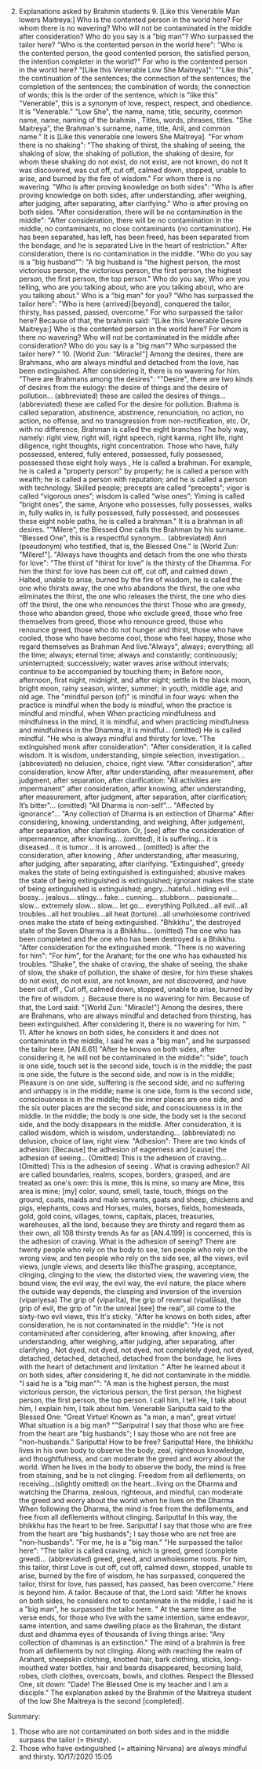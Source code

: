 2. Explanations asked by Brahmin students
    9. [Like this Venerable Man lowers Maitreya:] Who is the contented person in the world here? For whom there is no wavering?
    Who will not be contaminated in the middle after consideration?
     Who do you say is a "big man"? Who surpassed the tailor here?
     "Who is the contented person in the world here": "Who is the contented person, the good contented person, the satisfied person, the intention completer in the world?" For who is the contented person in the world here?
"[Like this Venerable Low She Maitreya]": ""Like this", the continuation of the sentences; the connection of the sentences; the completion of the sentences; the combination of words; the connection of words; this is the order of the sentence, which is "like this" "Venerable", this is a synonym of love, respect, respect, and obedience. It is "Venerable." "Low She", the name, name, title, security, common name, name, naming of the brahmin , Titles, words, phrases, titles. "She Maitreya", the Brahman's surname, name, title, Anli, and common name." It is [Like this venerable one lowers She Maitreya].
"For whom there is no shaking": "The shaking of thirst, the shaking of seeing, the shaking of slow, the shaking of pollution, the shaking of desire, for whom these shaking do not exist, do not exist, are not known, do not It was discovered, was cut off, cut off, calmed down, stopped, unable to arise, and burned by the fire of wisdom." For whom there is no wavering.
     "Who is after proving knowledge on both sides": "Who is after proving knowledge on both sides, after understanding, after weighing, after judging, after separating, after clarifying." Who is after proving on both sides.
"After consideration, there will be no contamination in the middle": "After consideration, there will be no contamination in the middle, no contaminants, no close contaminants (no contamination). He has been separated, has left, has been freed, has been separated from the bondage, and he is separated Live in the heart of restriction." After consideration, there is no contamination in the middle.
"Who do you say is a "big husband"": "A big husband is "the highest person, the most victorious person, the victorious person, the first person, the highest person, the first person, the top person." Who do you say, Who are you telling, who are you talking about, who are you talking about, who are you talking about." Who is a "big man" for you?
     "Who has surpassed the tailor here": "Who is here {arrived}[beyond], conquered the tailor, thirsty, has passed, passed, overcome." For who surpassed the tailor here?
     Because of that, the brahmin said:
     "[Like this Venerable Desire Maitreya:] Who is the contented person in the world here? For whom is there no wavering?
    Who will not be contaminated in the middle after consideration?
     Who do you say is a "big man"? Who surpassed the tailor here? "
    10. [World Zun: "Miracle!"] Among the desires, there are Brahmans, who are always mindful and detached from the love,
       has been extinguished. After considering it, there is no wavering for him.
"There are Brahmans among the desires": ""Desire", there are two kinds of desires from the eulogy: the desire of things and the desire of pollution... (abbreviated) these are called the desires of things... (abbreviated) these are called For the desire for pollution. Brahma is called separation, abstinence, abstinence, renunciation, no action, no action, no offense, and no transgression from non-rectification, etc. Or, with no difference, Brahman is called the eight branches The holy way, namely: right view, right will, right speech, right karma, right life, right diligence, right thoughts, right concentration. Those who have, fully possessed, entered, fully entered, possessed, fully possessed, possessed these eight holy ways , He is called a brahman. For example, he is called a "property person" by property; he is called a person with wealth; he is called a person with reputation; and he is called a person with technology. Skilled people; precepts are called “precepts”; vigor is called “vigorous ones”; wisdom is called “wise ones”; Yiming is called “bright ones”, the same, Anyone who possesses, fully possesses, walks in, fully walks in, is fully possessed, fully possessed, and possesses these eight noble paths, he is called a brahman." It is a brahman in all desires.
     ""Milere", the Blessed One calls the Brahman by his surname. "Blessed One", this is a respectful synonym... (abbreviated) Anri (pseudonym) who testified, that is, the Blessed One." is [World Zun: "Milere!"].
"Always have thoughts and detach from the one who thirsts for love": "The thirst of "thirst for love" is the thirsty of the Dhamma. For him the thirst for love has been cut off, cut off, and calmed down , Halted, unable to arise, burned by the fire of wisdom, he is called the one who thirsts away, the one who abandons the thirst, the one who eliminates the thirst, the one who releases the thirst, the one who dies off the thirst, the one who renounces the thirst Those who are greedy, those who abandon greed, those who exclude greed, those who free themselves from greed, those who renounce greed, those who renounce greed, those who do not hunger and thirst, those who have cooled, those who have become cool, those who feel happy, those who regard themselves as Brahman And live."Always", always; everything; all the time; always; eternal time; always and constantly; continuously; uninterrupted; successively; water waves arise without intervals; continue to be accompanied by touching them; in Before noon, afternoon, first night, midnight, and after night; settle in the black moon, bright moon, rainy season, winter, summer; in youth, middle age, and old age. The "mindful person (of)" is mindful in four ways: when the practice is mindful when the body is mindful, when the practice is mindful and mindful, when When practicing mindfulness and mindfulness in the mind, it is mindful, and when practicing mindfulness and mindfulness in the Dhamma, it is mindful... (omitted) He is called mindful. "He who is always mindful and thirsty for love.
"The extinguished monk after consideration": "After consideration, it is called wisdom. It is wisdom, understanding, simple selection, investigation... (abbreviated) no delusion, choice, right view. "After consideration", after consideration, know After, after understanding, after measurement, after judgment, after separation, after clarification: "All activities are impermanent" after consideration, after knowing, after understanding, after measurement, after judgment, after separation, after clarification; It’s bitter"... (omitted) "All Dharma is non-self"... "Affected by ignorance"... "Any collection of Dharma is an extinction of Dharma" After considering, knowing, understanding, and weighing, After judgement, after separation, after clarification.
Or, [see] after the consideration of impermanence, after knowing... (omitted), it is suffering... it is diseased... it is tumor... it is arrowed... (omitted) is after the consideration, after knowing , After understanding, after measuring, after judging, after separating, after clarifying. "Extinguished", greedy makes the state of being extinguished is extinguished; abusive makes the state of being extinguished is extinguished; ignorant makes the state of being extinguished is extinguished; angry...hateful...hiding evil ... bossy... jealous... stingy... fake... cunning... stubborn... passionate... slow... extremely slow... slow... let go... everything Polluted...all evil...all troubles...all hot troubles...all heat (torture)...all unwholesome contrived ones make the state of being extinguished. "Bhikkhu", the destroyed state of the Seven Dharma is a Bhikkhu... (omitted) The one who has been completed and the one who has been destroyed is a Bhikkhu. "After consideration for the extinguished monk.
     "There is no wavering for him": "For him", for the Arahant; for the one who has exhausted his troubles. "Shake", the shake of craving, the shake of seeing, the shake of slow, the shake of pollution, the shake of desire, for him these shakes do not exist, do not exist, are not known, are not discovered, and have been cut off , Cut off, calmed down, stopped, unable to arise, burned by the fire of wisdom. 』Because there is no wavering for him.
     Because of that, the Lord said:
     "[World Zun: "Miracle!"] Among the desires, there are Brahmans, who are always mindful and detached from thirsting,
       has been extinguished. After considering it, there is no wavering for him. "
    11. After he knows on both sides, he considers it and does not contaminate in the middle,
       I said he was a "big man", and he surpassed the tailor here. [AN.6.61]
"After he knows on both sides, after considering it, he will not be contaminated in the middle": "side", touch is one side, touch set is the second side, touch is in the middle; the past is one side, the future is the second side, and now is in the middle; Pleasure is on one side, suffering is the second side, and no suffering and unhappy is in the middle; name is one side, form is the second side, consciousness is in the middle; the six inner places are one side, and the six outer places are the second side, and consciousness is in the middle. In the middle; the body is one side, the body set is the second side, and the body disappears in the middle. After consideration, it is called wisdom, which is wisdom, understanding... (abbreviated) no delusion, choice of law, right view.
"Adhesion": There are two kinds of adhesion: [Because] the adhesion of eagerness and [cause] the adhesion of seeing... (Omitted) This is the adhesion of craving... (Omitted) This is the adhesion of seeing . What is craving adhesion? All are called boundaries, realms, scopes, borders, grasped, and are treated as one's own: this is mine, this is mine, so many are Mine, this area is mine; [my] color, sound, smell, taste, touch, things on the ground, coats, maids and male servants, goats and sheep, chickens and pigs, elephants, cows and Horses, mules, horses, fields, homesteads, gold, gold coins, villages, towns, capitals, places, treasuries, warehouses, all the land, because they are thirsty and regard them as their own, all 108 thirsty trends As far as [AN.4.199] is concerned, this is the adhesion of craving.
    What is the adhesion of seeing? There are twenty people who rely on the body to see, ten people who rely on the wrong view, and ten people who rely on the side see, all the views, evil views, jungle views, and deserts like thisThe grasping, acceptance, clinging, clinging to the view, the distorted view, the wavering view, the bound view, the evil way, the evil way, the evil nature, the place where the outside way depends, the clasping and inversion of the inversion (vipariyesa) The grip of (viparīta), the grip of reversal (vipallāsa), the grip of evil, the grip of "in the unreal [see] the real", all come to the sixty-two evil views, this It's sticky.
"After he knows on both sides, after consideration, he is not contaminated in the middle": "He is not contaminated after considering, after knowing, after knowing, after understanding, after weighing, after judging, after separating, after clarifying , Not dyed, not dyed, not dyed, not completely dyed, not dyed, detached, detached, detached, detached from the bondage, he lives with the heart of detachment and limitation ." After he learned about it on both sides, after considering it, he did not contaminate in the middle.
"I said he is a "big man"": "A man is the highest person, the most victorious person, the victorious person, the first person, the highest person, the first person, the top person. I call him, I tell He, I talk about him, I explain him, I talk about him.
    Venerable Sariputta said to the Blessed One: "Great Virtue! Known as "a man, a man", great virtue! What situation is a big man? ""Sariputra! I say that those who are free from the heart are "big husbands"; I say those who are not free are "non-husbands."
     Sariputta! How to be free? Sariputta! Here, the bhikkhu lives in his own body to observe the body, zeal, righteous knowledge, and thoughtfulness, and can moderate the greed and worry about the world. When he lives in the body to observe the body, the mind is free from staining, and he is not clinging. Freedom from all defilements; on receiving...(slightly omitted) on the heart...living on the Dharma and watching the Dharma, zealous, righteous, and mindful, can moderate the greed and worry about the world when he lives on the Dharma When following the Dharma, the mind is free from the defilements, and free from all defilements without clinging. Sariputta! In this way, the bhikkhu has the heart to be free. Sariputta! I say that those who are free from the heart are "big husbands"; I say those who are not free are "non-husbands". "For me, he is a "big man."
"He surpassed the tailor here": "The tailor is called craving, which is greed, greed (complete greed)... (abbreviated) greed, greed, and unwholesome roots. For him, this tailor, thirst Love is cut off, cut off, calmed down, stopped, unable to arise, burned by the fire of wisdom, he has surpassed, conquered the tailor, thirst for love, has passed, has passed, has been overcome." Here is beyond him. A tailor.
     Because of that, the Lord said:
     "After he knows on both sides, he considers not to contaminate in the middle,
       I said he is a "big man", he surpassed the tailor here. "
At the same time as the verse ends, for those who live with the same intention, same endeavor, same intention, and same dwelling place as the Brahman, the distant dust and dhamma eyes of thousands of living things arise: "Any collection of dhammas is an extinction." The mind of a brahmin is free from all defilements by not clinging. Along with reaching the realm of Arahant, sheepskin clothing, knotted hair, bark clothing, sticks, long-mouthed water bottles, hair and beards disappeared, becoming bald, robes, cloth clothes, overcoats, bowls, and clothes. Respect the Blessed One, sit down: "Dade! The Blessed One is my teacher and I am a disciple."
     The explanation asked by the Brahmin of the Maitreya student of the low She Maitreya is the second [completed].


Summary:
  1. Those who are not contaminated on both sides and in the middle surpass the tailor (= thirsty).
  2. Those who have extinguished (= attaining Nirvana) are always mindful and thirsty.
  10/17/2020 15:05
